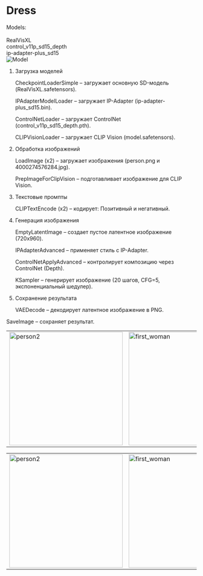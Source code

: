 # Dress
Models: <br>   
RealVisXL<br>
control_v11p_sd15_depth<br>
ip-adapter-plus_sd15<br>
![Model](https://github.com/user-attachments/assets/4f5df3f8-15e4-4b32-a4b8-7b946095a4c6)


1. Загрузка моделей

    CheckpointLoaderSimple – загружает основную SD-модель (RealVisXL.safetensors).

    IPAdapterModelLoader – загружает IP-Adapter (ip-adapter-plus_sd15.bin).

    ControlNetLoader – загружает ControlNet (control_v11p_sd15_depth.pth).

    CLIPVisionLoader – загружает CLIP Vision (model.safetensors).

2. Обработка изображений

    LoadImage (x2) – загружает изображения (person.png и 4000274576284.jpg).

    PrepImageForClipVision – подготавливает изображение для CLIP Vision.

3. Текстовые промпты

    CLIPTextEncode (x2) – кодирует:
       Позитивный и негативный.

5. Генерация изображения

    EmptyLatentImage – создает пустое латентное изображение (720x960).

    IPAdapterAdvanced – применяет стиль с IP-Adapter.

    ControlNetApplyAdvanced – контролирует композицию через ControlNet (Depth).

    KSampler – генерирует изображение (20 шагов, CFG=5, экспоненциальный шедулер).

6. Сохранение результата


    VAEDecode – декодирует латентное изображение в PNG.

SaveImage – сохраняет результат.
<table>
  <tr>
    <td><img src="https://github.com/user-attachments/assets/2c06e769-dc58-43f9-a88d-18054a697c2d" alt="person2" width="300"></td>
    <td><img src="https://github.com/user-attachments/assets/3de0a79c-0a2d-411d-9819-e785e5dbdf08" alt="first_woman" width="300"></td>
  </tr>
</table>

<table>
  <tr>
    <td><img src="https://github.com/user-attachments/assets/d4b2ecac-f214-485a-b57d-28cfa69dcbb0" alt="person2" width="300"></td>
    <td><img src="https://github.com/user-attachments/assets/5b32e428-0aac-48cc-9de8-699a41c92111" alt="first_woman" width="300"></td>
  </tr>
</table>





